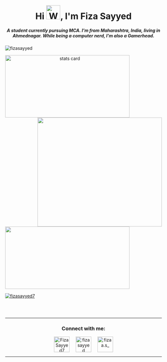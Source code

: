 <h1 align="center">Hi <img src="https://raw.githubusercontent.com/nixin72/nixin72/master/wave.gif" 
         alt="Waving hand animated gif"
         height="45"
         width="45" />, I'm Fiza Sayyed</h1>
<h5 align="center">
A student currently pursuing MCA. I'm from Maharashtra, India, living in Ahmednagar. While being a computer nerd, I'm also a Gamerhead.
</h5>
<p align="left"> <img src="https://komarev.com/ghpvc/?username=fizasayyed&label=Profile%20views&color=0e75b6&style=flat" alt="fizasayyed" /> </p>
<p>
<a align= "center" href="https://github.com/fizasayyed">
<img alt= "stats card" height="200px" width="400" src="https://github-readme-streak-stats.herokuapp.com/?user=fizasayyed&theme=radical">
<img align="right" height="350" width="400" src="https://cdn.dribbble.com/users/5270/screenshots/975617/media/e313c147194d07be90743260faddb6b3.gif" /> </a>
</p>
<img height="200px" width="400" src="https://github-readme-stats.vercel.app/api?username=fizasayyed&count_private=true&theme=radical&show_icons=true" />

<p align="left"> <a href="https://twitter.com/FizaSayyed7" target="blank"><img src="https://img.shields.io/twitter/follow/FizaSayyed7?logo=twitter&style=for-the-badge" alt="fizasayyed7" /></a> </p>

<!-- - 📫 How to reach me **vaishnaviphirkoj27@gmail.com** -->
<br><br>
<hr>

<h3 align="center">Connect with me:</h3>
<p align="center">
<a href="https://twitter.com/FizaSayyed7" target="blank"><img align="center" src="https://img.icons8.com/cute-clipart/64/000000/twitter.png" alt="FizaSayyed7" height="50" width="50" /></a> &nbsp;&nbsp;&nbsp;
<a href="https://https://www.linkedin.com/in/fiza-sayyed-53142018b/" target="blank"><img align="center" src="https://img.icons8.com/cute-clipart/64/000000/linkedin.png" alt="fiza sayyed" height="50" width="50" /></a>&nbsp;&nbsp;&nbsp;&nbsp;
<a href="https://instagram.com/fizaa.s_" target="blank"><img align="center" src="https://img.icons8.com/cute-clipart/64/000000/instagram-new.png" alt="fizaa.s_" height="50" width="50" /></a>
</p>

<hr>

<!-- <p align="center">
  <img src="https://github.com/fizasayyed/fizasayyed/blob/main/github-contribution-grid-snake.svg" alt="snake"></center> -->
</p>
